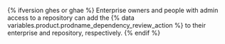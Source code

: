{% ifversion ghes or ghae %}
Enterprise owners and people with admin access to a repository can add the {% data variables.product.prodname_dependency_review_action %} to their enterprise and repository, respectively.
{% endif %}

